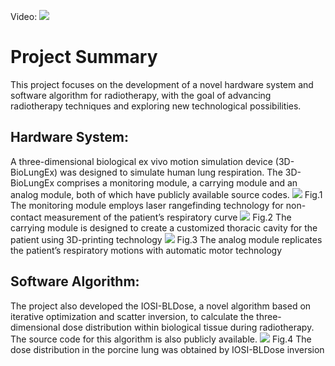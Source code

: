 Video:
[![](https://nmuzyt.github.io/picture/fm.jpg)](https://nmuzyt.github.io/movie/Low%20quality%20version-demonstration%20of%203D-BioLungEx%20and%20IOSI-BLDose.mp4.mp4)
# Project Summary



This project focuses on the development of a novel hardware system and software algorithm for radiotherapy, with the goal of advancing radiotherapy techniques and exploring new technological possibilities.


## Hardware System:

A three-dimensional biological ex vivo motion simulation device (3D-BioLungEx) was designed to simulate human lung respiration. The 3D-BioLungEx comprises a monitoring module, a carrying module and an analog module, both of which have publicly available source codes.
![](https://nmuzyt.github.io/picture/fig.2.jpg)
Fig.1 The monitoring module employs laser rangefinding technology for non-contact measurement of the patient’s respiratory curve
![](https://nmuzyt.github.io/picture/fig.4.jpg)
Fig.2 The carrying module is designed to create a customized thoracic cavity for the patient using 3D-printing technology
![](https://nmuzyt.github.io/picture/fig.3.jpg)
Fig.3 The analog module replicates the patient’s respiratory motions with automatic motor technology



## Software Algorithm:

The project also developed the IOSI-BLDose, a novel algorithm based on iterative optimization and scatter inversion, to calculate the three-dimensional dose distribution within biological tissue during radiotherapy. The source code for this algorithm is also publicly available.
![](https://nmuzyt.github.io/picture/fig.6.jpg)
Fig.4 The dose distribution in the porcine lung was obtained by IOSI-BLDose inversion


